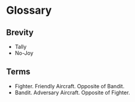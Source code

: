 # Glossary

## Brevity

 - Tally
 - No-Joy

## Terms
 - Fighter. Friendly Aircraft. Opposite of Bandit.
 - Bandit. Adversary Aircraft. Opposite of Fighter.


